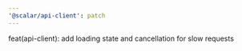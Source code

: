 ```yaml
---
'@scalar/api-client': patch
---
```


feat(api-client): add loading state and cancellation for slow requests
